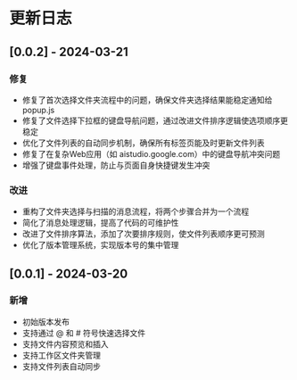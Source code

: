 # 更新日志

## [0.0.2] - 2024-03-21

### 修复
- 修复了首次选择文件夹流程中的问题，确保文件夹选择结果能稳定通知给 popup.js
- 修复了文件选择下拉框的键盘导航问题，通过改进文件排序逻辑使选项顺序更稳定
- 优化了文件列表的自动同步机制，确保所有标签页能及时更新文件列表
- 修复了在复杂Web应用（如 aistudio.google.com）中的键盘导航冲突问题
- 增强了键盘事件处理，防止与页面自身快捷键发生冲突

### 改进
- 重构了文件夹选择与扫描的消息流程，将两个步骤合并为一个流程
- 简化了消息处理逻辑，提高了代码的可维护性
- 改进了文件排序算法，添加了次要排序规则，使文件列表顺序更可预测
- 优化了版本管理系统，实现版本号的集中管理

## [0.0.1] - 2024-03-20

### 新增
- 初始版本发布
- 支持通过 @ 和 # 符号快速选择文件
- 支持文件内容预览和插入
- 支持工作区文件夹管理
- 支持文件列表自动同步 